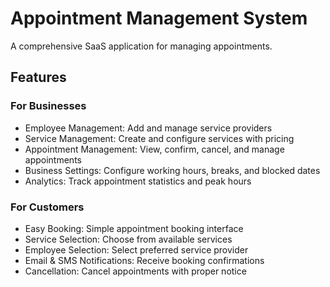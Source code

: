 # Appointment Management System
A comprehensive SaaS application for managing appointments.
## Features

### For Businesses
- Employee Management: Add and manage service providers
- Service Management: Create and configure services with pricing
- Appointment Management: View, confirm, cancel, and manage appointments
- Business Settings: Configure working hours, breaks, and blocked dates
- Analytics: Track appointment statistics and peak hours

### For Customers
- Easy Booking: Simple appointment booking interface
- Service Selection: Choose from available services
- Employee Selection: Select preferred service provider
- Email & SMS Notifications: Receive booking confirmations
- Cancellation: Cancel appointments with proper notice
